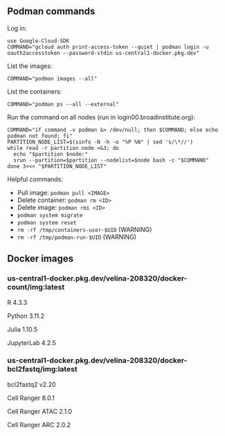 ## Podman commands
Log in:
```
use Google-Cloud-SDK
COMMAND="gcloud auth print-access-token --quiet | podman login -u oauth2accesstoken --password-stdin us-central1-docker.pkg.dev"
```
List the images:
```
COMMAND="podman images --all"
```
List the containers:
```
COMMAND="podman ps --all --external"
```
Run the command on all nodes (run in login00.broadinstitute.org):
```
COMMAND="if command -v podman &> /dev/null; then $COMMAND; else echo podman not found; fi"
PARTITION_NODE_LIST=$(sinfo -N -h -o "%P %N" | sed 's/\*//')
while read -r partition node <&3; do
  echo "$partition $node:"
  srun --partition=$partition --nodelist=$node bash -c "$COMMAND"
done 3<<< "$PARTITION_NODE_LIST"
```
Helpful commands:
* Pull image: ```podman pull <IMAGE>```
* Delete container: ```podman rm <ID>```
* Delete image: ```podman rmi <ID>```
* ```podman system migrate```
* ```podman system reset```
* ```rm -rf /tmp/containers-user-$UID``` (WARNING)
* ```rm -rf /tmp/podman-run-$UID``` (WARNING)

## Docker images
### us-central1-docker.pkg.dev/velina-208320/docker-count/img:latest
R 4.3.3

Python 3.11.2

Julia 1.10.5

JupyterLab 4.2.5

### us-central1-docker.pkg.dev/velina-208320/docker-bcl2fastq/img:latest
bcl2fastq2 v2.20

Cell Ranger 8.0.1

Cell Ranger ATAC 2.1.0

Cell Ranger ARC 2.0.2
